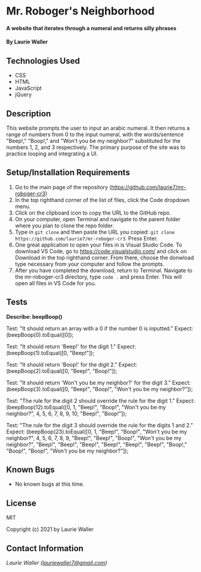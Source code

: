 # Mr. Roboger's Neighborhood

#### A website that iterates through a numeral and returns silly phrases

#### By **Laurie Waller**

## Technologies Used

* CSS
* HTML
* JavaScript
* jQuery

## Description

This website prompts the user to input an arabic numeral. It then returns a range of numbers from 0 to the input numeral, with the words/sentence "Beep!," "Boop!," and "Won't you be my neighbor?" substituted for the numbers 1, 2, and 3 respectively. The primary purpose of the site was to practice looping and integrating a UI.

## Setup/Installation Requirements

  1. Go to the main page of the repository (https://github.com/laurie7/mr-roboger-cr3)
  2. In the top righthand corner of the list of files, click the Code dropdown menu.
  3. Click on the clipboard icon to copy the URL to the GitHub repo.
  4. On your computer, open Terminal and navigate to the parent folder where you plan to clone the repo folder.
  5. Type in `git clone` and then paste the URL you copied:
      `git clone https://github.com/laurie7/mr-roboger-cr3`. Press Enter.
  6. One great application to open your files in is Visual Studio Code. To download VS Code, go to https://code.visualstudio.com/ and click on Download in the top righthand corner. From there, choose the donwload type necessary from your computer and follow the prompts.
  7. After you have completed the download, return to Terminal. Navigate to the mr-roboger-cr3 directory, type `code .` and press Enter. This will open all files in VS Code for you.

## Tests

**Describe: beepBoop()**

Test: "It should return an array with a 0 if the number 0 is inputted."
Expect: (beepBoop(0).toEqual([0]);

Test: "It should return 'Beep!' for the digit 1."
Expect: (beepBoop(1).toEqual([0, "Beep!"]);

Test: "It should return 'Boop!' for the digit 2."
Expect: (beepBoop(2).toEqual([0, "Beep!", "Boop!"]);

Test: "It should return 'Won't you be my neighbor?' for the digit 3."
Expect: (beepBoop(3).toEqual([0, "Beep!", "Boop!", "Won't you be my neighbor?"]);

Test: "The rule for the digit 2 should override the rule for the digit 1."
Expect: (beepBoop(12).toEqual([0, 1, "Beep!", "Boop!", "Won't you be my neighbor?", 4, 5, 6, 7, 8, 9, 10, "Beep!", "Boop!"]);

Test: "The rule for the digit 3 should override the rule for the digits 1 and 2."
Expect: (beepBoop(23).toEqual([0, 1, "Beep!", "Boop!", "Won't you be my neighbor?", 4, 5, 6, 7, 8, 9, "Beep!", "Beep!", "Boop!", "Won't you be my neighbor?", "Beep!", "Beep!", "Beep!", "Beep!", "Beep!", "Beep!", "Boop!," "Boop!", "Boop!", "Won't you be my neighbor?"]);

## Known Bugs

* No known bugs at this time.

## License

MIT

Copyright (c) 2021 by Laurie Waller

## Contact Information

_Laurie Waller (lauriewaller7@gmail.com)_
